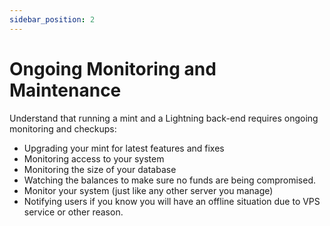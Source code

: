 ```yaml
---
sidebar_position: 2
---
```

# Ongoing Monitoring and Maintenance

Understand that running a mint and a Lightning back-end requires ongoing monitoring and checkups:

*  Upgrading your mint for latest features and fixes
*  Monitoring access to your system
*  Monitoring the size of your database
*  Watching the balances to make sure no funds are being compromised.
*  Monitor your system (just like any other server you manage)
*  Notifying users if you know you will have an offline situation due to VPS service or other reason.

<!-- For more information see ["Monitoring"](monitoring.md)
 -->



